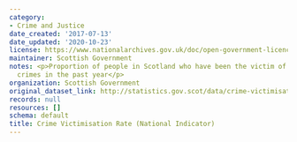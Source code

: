 ```yaml
---
category:
- Crime and Justice
date_created: '2017-07-13'
date_updated: '2020-10-23'
license: https://www.nationalarchives.gov.uk/doc/open-government-licence/version/3/
maintainer: Scottish Government
notes: <p>Proportion of people in Scotland who have been the victim of one or more
  crimes in the past year</p>
organization: Scottish Government
original_dataset_link: http://statistics.gov.scot/data/crime-victimisation-rate-national-indicator
records: null
resources: []
schema: default
title: Crime Victimisation Rate (National Indicator)
---
```

